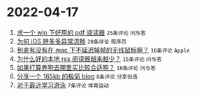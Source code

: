 # 2022-04-17

1. [求一个 win 下好用的 pdf 阅读器](https://www.v2ex.com/t/847433) `25条评论` `问与答`
1. [为何 iOS 拼多多异常流畅](https://www.v2ex.com/t/847440) `20条评论` `程序员`
1. [到底有没有在 mac 下不延迟掉帧的无线鼠标啊？](https://www.v2ex.com/t/847445) `16条评论` `Apple`
1. [为什么好的本地 rss 阅读器越来越少？](https://www.v2ex.com/t/847435) `15条评论` `问与答`
1. [如果打算养狗去哪里买比较合适啊？](https://www.v2ex.com/t/847432) `10条评论` `问与答`
1. [分享一个 165kb 的极简 blog](https://www.v2ex.com/t/847442) `8条评论` `分享创造`
1. [对于最近学习游泳](https://www.v2ex.com/t/847439) `7条评论` `体育运动`
